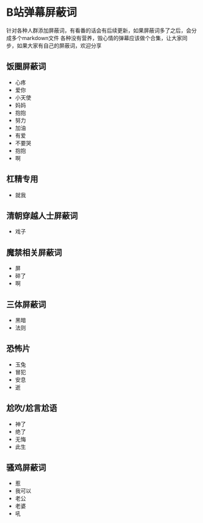 # B站弹幕屏蔽词
针对各种人群添加屏蔽词，有看番的话会有后续更新，如果屏蔽词多了之后，会分成多个markdown文件
各种没有营养，毁心情的弹幕应该做个合集，让大家同步，如果大家有自己的屏蔽词，欢迎分享

## 饭圈屏蔽词
* 心疼
* 爱你
* 小天使
* 妈妈
* 抱抱
* 努力
* 加油
* 有爱
* 不要哭
* 抱抱
* 啊

## 杠精专用
* 就我

## 清朝穿越人士屏蔽词
* 戏子

## 魔禁相关屏蔽词
* 屏
* 碎了
* 啊
## 三体屏蔽词
* 黑暗
* 法则

## 恐怖片
* 玉兔
* 冒犯
* 安息
* 逝

## 尬吹/尬言尬语
* 神了
* 绝了
* 无悔
* 此生


## 骚鸡屏蔽词
* 惹
* 我可以
* 老公
* 老婆
* 吼
